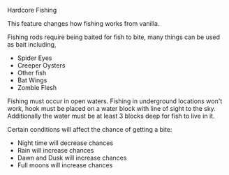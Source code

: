 Hardcore Fishing

This feature changes how fishing works from vanilla.

Fishing rods require being baited for fish to bite, many things can be used as bait including,

* Spider Eyes  
* Creeper Oysters  
* Other fish  
* Bat Wings  
* Zombie Flesh  

Fishing must occur in open waters. Fishing in underground locations won't work, hook must be placed on a water block with line of sight to the sky.
Additionally the water must be at least 3 blocks deep for fish to live in it.

Certain conditions will affect the chance of getting a bite:

* Night time will decrease chances  
* Rain will increase chances  
* Dawn and Dusk will increase chances  
* Full moons will increase chances  
